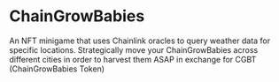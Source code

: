 # ChainGrowBabies
An NFT minigame that uses Chainlink oracles to query weather data for specific locations. 
Strategically move your ChainGrowBabies across different cities in order to harvest them ASAP in exchange for CGBT (ChainGrowBabies Token)